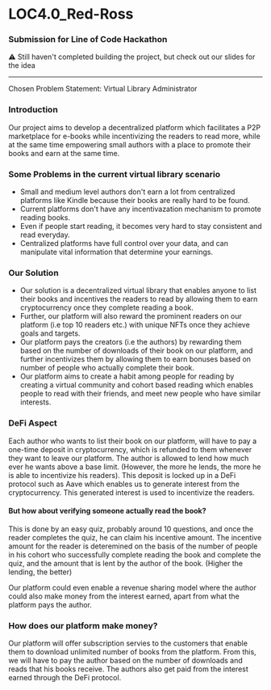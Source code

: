 # LOC4.0_Red-Ross
### Submission for Line of Code Hackathon

⚠ Still haven't completed building the project, but check out our slides for the idea 

-------------------------


Chosen Problem Statement: Virtual Library Administrator

### Introduction
Our project aims to develop a decentralized platform which facilitates a P2P marketplace for e-books while incentivizing the readers to read more, while at the same time empowering small authors with a place to promote their books and earn at the same time. 

### Some Problems in the current virtual library scenario
- Small and medium level authors don't earn a lot from centralized platforms like Kindle because their books are really hard to be found. 
- Current platforms don't have any incentivazation mechanism to promote reading books.
- Even if people start reading, it becomes very hard to stay consistent and read everyday. 
- Centralized platforms have full control over your data, and can manipulate vital information that determine your earnings. 

### Our Solution
- Our solution is a decentralized virtual library that enables anyone to list their books and incentives the readers to read by allowing them to earn cryptocurrency once they complete reading a book. 
- Further, our platform will also reward the prominent readers on our platform (i.e top 10 readers etc.) with unique NFTs once they achieve goals and targets.
- Our platform pays the creators (i.e the authors) by rewarding them based on the number of downloads of their book on our platform, and further incentivizes them by allowing them to earn bonuses based on number of people who actually complete their book. 
- Our platform aims to create a habit among people for reading by creating a virtual community and cohort based reading which enables people to read with their friends, and meet new people who have similar interests. 

### DeFi Aspect
Each author who wants to list their book on our platform, will have to pay a one-time deposit in cryptocurrency, which is refunded to them whenever they want to leave our platform. The author is allowed to lend how much ever he wants above a base limit. (However, the more he lends, the more he is able to incentivize his readers). This deposit is locked up in a DeFi protocol such as Aave which enables us to generate interest from the cryptocurrency. This generated interest is used to incentivize the readers. 

#### But how about verifying someone actually read the book?
This is done by an easy quiz, probably around 10 questions, and once the reader completes the quiz, he can claim his incentive amount. The incentive amount for the reader is deteremined on the basis of the number of people in his cohort who successfully complete reading the book and complete the quiz, and the amount that is lent by the author of the book. (Higher the lending, the better)

Our platform could even enable a revenue sharing model where the author could also make money from the interest earned, apart from what the platform pays the author. 

### How does our platform make money?
Our platform will offer subscription servies to the customers that enable them to download unlimited number of books from the platform. From this, we will have to pay the author based on the number of downloads and reads that his books receive. The authors also get paid from the interest earned through the DeFi protocol. 
